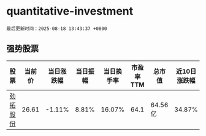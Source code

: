 # quantitative-investment

`最后更新时间：2025-08-18 13:43:37 +0800`

## 强势股票

|股票|当前价|当日涨跌幅|当日振幅|当日换手率|市盈率TTM|总市值|近10日涨跌幅|
|----|----|----|----|----|----|----|----|
|[劲拓股份](https://xueqiu.com/S/SZ300400)|26.61|-1.11%|8.81%|16.07%|64.1|64.56亿|34.87%|
